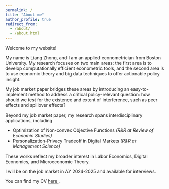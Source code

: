 ```yaml
---
permalink: /
title: "About me"
author_profile: true
redirect_from: 
  - /about/
  - /about.html
---
```


Welcome to my website! 

My name is Liang Zhong, and I am an applied econometrician from Boston University. My research focuses on two main areas: the first area is to develop computationally efficient econometric tools, and the second area is to use economic theory and big data techniques to offer actionable policy insight. 

My job market paper bridges these areas by introducing an easy-to-implement method to address a critical policy-relevant question: how should we test for the existence and extent of interference, such as peer effects and spillover effects?

Beyond my job market paper, my research spans interdisciplinary applications, including 
<ul><li> <a href="https://arxiv.org/abs/2304.14386" style="text-decoration:none" target="_blank"> Optimization of Non-convex Objective Functions </a> <em>(R&R at Review of Economic Studies)</em> </li> 
<li> <a href="https://papers.ssrn.com/sol3/papers.cfm?abstract_id=4430334" style="text-decoration:none" target="_blank"> Personalization-Privacy Tradeoff in Digital Markets </a> <em> (R&R at Management Science) </em> </li> </ul> 

These works reflect my broader interest in Labor Economics, Digital Economics, and Microeconomic Theory.

I will be on the job market in AY 2024-2025 and available for interviews.

<div class="wordwrap">You can find my CV <a href="http://samzl1.github.io/files/LZ_CV.pdf"> here </a>.</div>